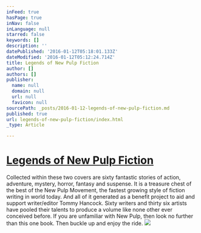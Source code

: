 ```yaml
---
inFeed: true
hasPage: true
inNav: false
inLanguage: null
starred: false
keywords: []
description: ''
datePublished: '2016-01-12T05:18:01.133Z'
dateModified: '2016-01-12T05:12:24.714Z'
title: Legends of New Pulp Fiction
author: []
authors: []
publisher:
  name: null
  domain: null
  url: null
  favicon: null
sourcePath: _posts/2016-01-12-legends-of-new-pulp-fiction.md
published: true
url: legends-of-new-pulp-fiction/index.html
_type: Article

---
```

# [Legends of New Pulp Fiction][0]

Collected within these two covers are sixty fantastic stories of action,
adventure, mystery, horror, fantasy and suspense. It is a treasure 
chest of the best of the New Pulp Movement, the fastest growing style of
fiction writing in world today. And all of it generated as a benefit 
project to aid and support writer/editor Tommy Hancock. Sixty writers 
and thirty six artists have pooled their talents to produce a volume 
like none other ever conceived before. If you are unfamiliar with New 
Pulp, then look no further than this one book. Then buckle up and enjoy 
the ride.
![](https://the-grid-user-content.s3-us-west-2.amazonaws.com/6a6ac4da-53d2-4b97-8165-842de139c655.jpg)

[0]: http://www.amazon.com/Legends-New-Pulp-Fiction-Fortier/dp/0692601139